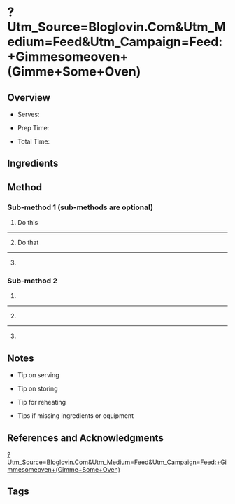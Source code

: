 # ?Utm_Source=Bloglovin.Com&Utm_Medium=Feed&Utm_Campaign=Feed:+Gimmesomeoven+(Gimme+Some+Oven)

## Overview

- Serves:

- Prep Time:

- Total Time:

## Ingredients



## Method

### Sub-method 1 (sub-methods are optional)

1. Do this
---
2. Do that
---
3.

### Sub-method 2

1.
---
2.
---
3.

## Notes

- Tip on serving

- Tip on storing

- Tip for reheating

- Tips if missing ingredients or equipment

## References and Acknowledgments

[?Utm_Source=Bloglovin.Com&Utm_Medium=Feed&Utm_Campaign=Feed:+Gimmesomeoven+(Gimme+Some+Oven)](https://www.gimmesomeoven.com/5-easy-steak-marinades/?utm_source=bloglovin.com&utm_medium=feed&utm_campaign=Feed:+gimmesomeoven+(Gimme+Some+Oven))

## Tags


